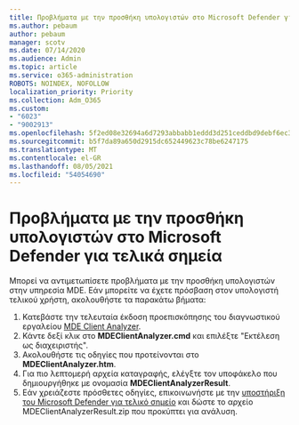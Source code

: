 ```yaml
---
title: Προβλήματα με την προσθήκη υπολογιστών στο Microsoft Defender για τελικά σημεία
ms.author: pebaum
author: pebaum
manager: scotv
ms.date: 07/14/2020
ms.audience: Admin
ms.topic: article
ms.service: o365-administration
ROBOTS: NOINDEX, NOFOLLOW
localization_priority: Priority
ms.collection: Adm_O365
ms.custom:
- "6023"
- "9002913"
ms.openlocfilehash: 5f2ed08e32694a6d7293abbabb1eddd3d251ceddbd9debf6ec3143bb4fed86db
ms.sourcegitcommit: b5f7da89a650d2915dc652449623c78be6247175
ms.translationtype: MT
ms.contentlocale: el-GR
ms.lasthandoff: 08/05/2021
ms.locfileid: "54054690"
---
```

# <a name="issues-with-onboarding-machines-to-microsoft-defender-for-endpoints"></a>Προβλήματα με την προσθήκη υπολογιστών στο Microsoft Defender για τελικά σημεία

Μπορεί να αντιμετωπίσετε προβλήματα με την προσθήκη υπολογιστών στην υπηρεσία MDE. Εάν μπορείτε να έχετε πρόσβαση στον υπολογιστή τελικού χρήστη, ακολουθήστε τα παρακάτω βήματα:

1. Κατεβάστε την τελευταία έκδοση προεπισκόπησης του διαγνωστικού εργαλείου [MDE Client Analyzer](https://aka.ms/betamdeanalyzer).
2. Κάντε δεξί κλικ στο **MDEClientAnalyzer.cmd** και επιλέξτε "Εκτέλεση ως διαχειριστής".
3. Ακολουθήστε τις οδηγίες που προτείνονται στο **MDEClientAnalyzer.htm**.
4. Για πιο λεπτομερή αρχεία καταγραφής, ελέγξτε τον υποφάκελο που δημιουργήθηκε με ονομασία **MDEClientAnalyzerResult**.
5. Εάν χρειάζεστε πρόσθετες οδηγίες, επικοινωνήστε με την [υποστήριξη του Microsoft Defender για τελικό σημείο](https://docs.microsoft.com/windows/security/threat-protection/microsoft-defender-atp/contact-support) και δώστε το αρχείο MDEClientAnalyzerResult.zip που προκύπτει για ανάλυση.
